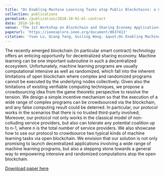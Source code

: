 ```yaml
---
title: "On Enabling Machine Learning Tasks atop Public Blockchains: a Crowdsourcing Approach"
collection: publications
permalink: /publication/2018-10-01-ml-contract
date: 2018-10-01
venue: 'The 1st Workshop on Blockchain and Sharing Economy Applications (BlockSEA)'
paperurl: 'https://ieeexplore.ieee.org/document/8637413'
citation: 'Yuan Lu, Qiang Tang, Guiling Wang. &quot;On Enabling Machine Learning Tasks atop Public Blockchains.&quot; <i>Proc. IEEE ICDMW 2018</i>.'
---
```

The recently emerged blockchain (in particular smart contract) technology offers an enticing opportunity for decentralized sharing economy. Machine learning can be one important subroutine in such a decentralized ecosystem. Unfortunately, machine learning programs are usually computational intensive as well as randomized, which fall into the inherent limitations of open blockchain where complex and randomized programs cannot be executed by the underlying nodes collectively. Given also the limitations of existing verifiable computing techniques, we propose a crowdsourcing idea from the game theoretic perspective to resolve the tension. We design a simple incentive mechanism so that the execution of a wide range of complex programs can be crowdsourced via the blockchain, and any false computing result could be deterred. In particular, our protocol works in the scenarios that there is no trusted third-party involved; Moreover, our protocol not only works in the classical model of non-colluding service providers, but also can tolerate any potential coalition up to n-1, where n is the total number of service providers. We also showcase how to use our protocol to crowdsource two typical kinds of machine learning tasks via open blockchain. We envision that our solution is not only promising to launch decentralized applications involving a wide range of machine learning programs, but also a stepping stone towards a general way to empowering intensive and randomized computations atop the open blockchain.

[Download paper here](https://ieeexplore.ieee.org/document/8637413)

